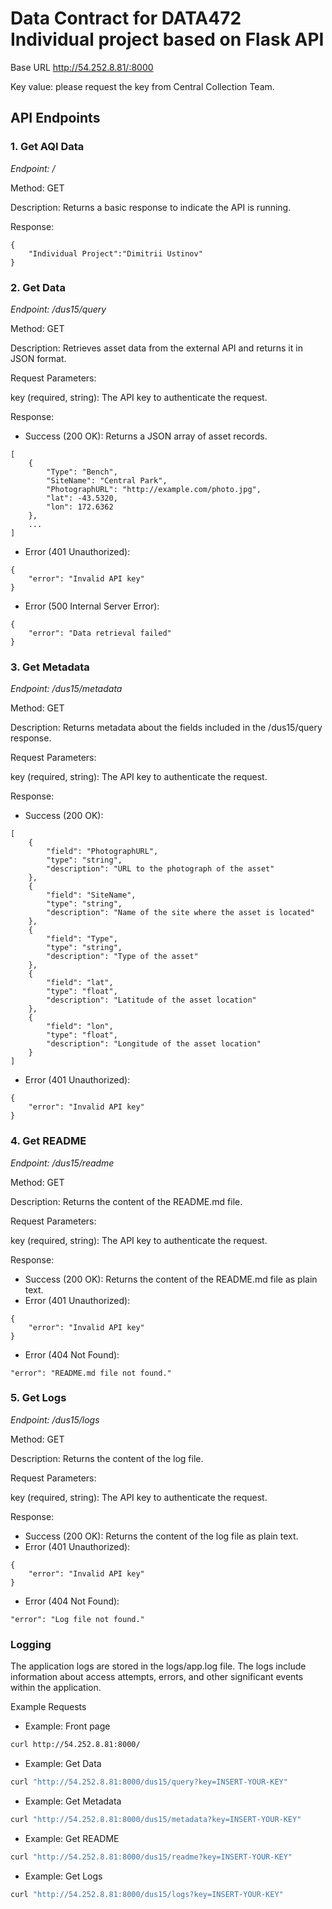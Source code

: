 # Data Contract for DATA472 Individual project based on Flask API

Base URL
http://54.252.8.81/:8000

Key value: please request the key from Central Collection Team.

## API Endpoints
### 1. Get AQI Data
*Endpoint: /*

Method: GET

Description: Returns a basic response to indicate the API is running.

Response:
```
{
    "Individual Project":"Dimitrii Ustinov"
}
```
### 2. Get Data
*Endpoint: /dus15/query*

Method: GET

Description: Retrieves asset data from the external API and returns it in JSON format.

Request Parameters:


key (required, string): The API key to authenticate the request. 

Response:

- Success (200 OK): Returns a JSON array of asset records.
```
[
    {
        "Type": "Bench",
        "SiteName": "Central Park",
        "PhotographURL": "http://example.com/photo.jpg",
        "lat": -43.5320,
        "lon": 172.6362
    },
    ...
]
```
- Error (401 Unauthorized):
```
{
    "error": "Invalid API key"
}
```
- Error (500 Internal Server Error):
```
{
    "error": "Data retrieval failed"
}
```
### 3. Get Metadata
*Endpoint: /dus15/metadata*

Method: GET

Description: Returns metadata about the fields included in the /dus15/query response.

Request Parameters:


key (required, string): The API key to authenticate the request. 

Response:

- Success (200 OK):
```
[
    {
        "field": "PhotographURL",
        "type": "string",
        "description": "URL to the photograph of the asset"
    },
    {
        "field": "SiteName",
        "type": "string",
        "description": "Name of the site where the asset is located"
    },
    {
        "field": "Type",
        "type": "string",
        "description": "Type of the asset"
    },
    {
        "field": "lat",
        "type": "float",
        "description": "Latitude of the asset location"
    },
    {
        "field": "lon",
        "type": "float",
        "description": "Longitude of the asset location"
    }
]
```
- Error (401 Unauthorized):
```
{
    "error": "Invalid API key"
}
```
### 4. Get README
*Endpoint: /dus15/readme*

Method: GET

Description: Returns the content of the README.md file.

Request Parameters:


key (required, string): The API key to authenticate the request.

Response:

- Success (200 OK): Returns the content of the README.md file as plain text.
- Error (401 Unauthorized):
```
{
    "error": "Invalid API key"
}
```
- Error (404 Not Found):
```
"error": "README.md file not found."
```

### 5. Get Logs
*Endpoint: /dus15/logs*

Method: GET

Description: Returns the content of the log file.

Request Parameters:


key (required, string): The API key to authenticate the request.

Response:

- Success (200 OK): Returns the content of the log file as plain text.
- Error (401 Unauthorized):
```
{
    "error": "Invalid API key"
}
```
- Error (404 Not Found):
```
"error": "Log file not found."
```
### Logging
The application logs are stored in the logs/app.log file. The logs include information about access attempts, errors, and other significant events within the application.

Example Requests
- Example: Front page
```bash
curl http://54.252.8.81:8000/
```
- Example: Get Data
```bash
curl "http://54.252.8.81:8000/dus15/query?key=INSERT-YOUR-KEY"
```
- Example: Get Metadata
```bash
curl "http://54.252.8.81:8000/dus15/metadata?key=INSERT-YOUR-KEY"
```
- Example: Get README
```bash
curl "http://54.252.8.81:8000/dus15/readme?key=INSERT-YOUR-KEY"
```
- Example: Get Logs
```bash
curl "http://54.252.8.81:8000/dus15/logs?key=INSERT-YOUR-KEY"
```
